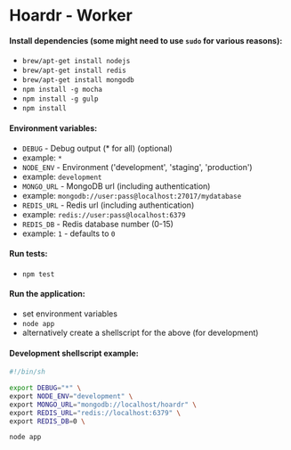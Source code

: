 Hoardr - Worker
===============

#### Install dependencies (some might need to use `sudo` for various reasons):
* `brew/apt-get install nodejs`
* `brew/apt-get install redis`
* `brew/apt-get install mongodb`
* `npm install -g mocha`
* `npm install -g gulp`
* `npm install`

#### Environment variables:
* `DEBUG` - Debug output (* for all) (optional)
 * example: `*`
* `NODE_ENV` - Environment ('development', 'staging', 'production')
 * example: `development`
* `MONGO_URL` - MongoDB url (including authentication)
 * example: `mongodb://user:pass@localhost:27017/mydatabase`
* `REDIS_URL` - Redis url (including authentication)
 * example: `redis://user:pass@localhost:6379`
* `REDIS_DB` - Redis database number (0-15)
 * example: `1` - defaults to `0`

#### Run tests:
* `npm test`

#### Run the application:
* set environment variables
* `node app`
* alternatively create a shellscript for the above (for development)

#### Development shellscript example:
```sh
#!/bin/sh

export DEBUG="*" \
export NODE_ENV="development" \
export MONGO_URL="mongodb://localhost/hoardr" \
export REDIS_URL="redis://localhost:6379" \
export REDIS_DB=0 \

node app
```
